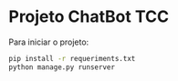 # Projeto ChatBot TCC

Para iniciar o projeto:

```sh
pip install -r requeriments.txt
python manage.py runserver
```